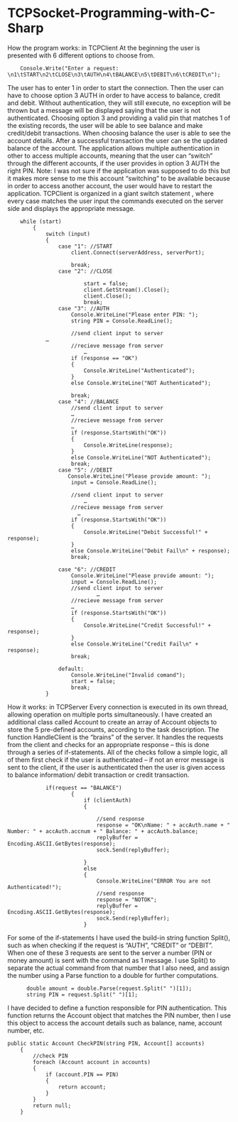 # TCPSocket-Programming-with-C-Sharp

How the program works: in TCPClient
At the beginning the user is presented with 6 different options to choose from. 

        Console.Write("Enter a request: \n1\tSTART\n2\tCLOSE\n3\tAUTH\n4\tBALANCE\n5\tDEBIT\n6\tCREDIT\n");

The user has to enter 1 in order to start the connection. Then the user can have to choose option 3 AUTH in order to have access to balance, credit and debit. Without authentication, they will still execute, no exception will be thrown but a message will be displayed saying that the user is not authenticated. Choosing option 3 and providing a valid pin that matches 1 of the existing records, the user will be able to see balance and make credit/debit transactions. When choosing balance the user is able to see the account details. After a successful transaction the user can se the updated balance of the account. The application allows multiple authentication in other to access multiple accounts, meaning that the user can “switch” through the different accounts, if the user provides in option 3 AUTH the right PIN. 
Note: I was not sure if the application was supposed to do this but it makes more sense to me this account “switching” to be available because in order to access another account, the user would have to restart the application.
TCPClient is organized in a giant switch statement , where every case matches the user input the commands executed on the server side and displays the appropriate message.

        while (start)
            {
                switch (input)
                {
                    case "1": //START
                        client.Connect(serverAddress, serverPort);
                        
                        break;
                    case "2": //CLOSE
                            
                            start = false;
                            client.GetStream().Close();
                            client.Close();
                            break;
                    case "3": //AUTH
                        Console.WriteLine("Please enter PIN: ");
                        string PIN = Console.ReadLine();

                        //send client input to server                        
				…
                        //recieve message from server
                        	…
                        if (response == "OK")
                        {
                            Console.WriteLine("Authenticated");
                        }
                        else Console.WriteLine("NOT Authenticated");

                        break;
                    case "4": //BALANCE
                        //send client input to server
                        …
                        //recieve message from server
                        …
                        if (response.StartsWith("OK"))
                        {
                            Console.WriteLine(response);
                        }
                        else Console.WriteLine("NOT Authenticated");
                        break;
                    case "5": //DEBIT
                       Console.WriteLine("Please provide amount: ");
                        input = Console.ReadLine();

                        //send client input to server
                        	…
                        //recieve message from server
                          …
                        if (response.StartsWith("OK"))
                        {
                            Console.WriteLine("Debit Successful!" + response);
                        }
                        else Console.WriteLine("Debit Fail\n" + response);
                        break;

                    case "6": //CREDIT
                        Console.WriteLine("Please provide amount: ");
                        input = Console.ReadLine();
                        //send client input to server
				                …
                        //recieve message from server
                        …
                        if (response.StartsWith("OK"))
                        {
                            Console.WriteLine("Credit Successful!" + response);
                        }
                        else Console.WriteLine("Credit Fail\n" + response);
                        break;

                    default:
                        Console.WriteLine("Invalid comand");
                        start = false;
                        break;
                }
                
How it works: in TCPServer
Every connection is executed in its own thread, allowing operation on multiple ports simultaneously. I have created an additional class called Account to create an array of Account objects to store the 5 pre-defined accounts, according to the task description. The function HandleClient is the “brains” of the server. It handles the requests from the client and checks for an appropriate response – this is done through a series of if-statements. All of the checks follow a simple logic, all of them first check if the user is authenticated – if not an error message is sent to the client, if the user is authenticated then the user is given access to balance information/ debit transaction or credit transaction.

                if(request == "BALANCE")
                        {
                            if (clientAuth)
                            {
                               
                                //send response
                                response = "OK\nName: " + accAuth.name + " Number: " + accAuth.accnum + " Balance: " + accAuth.balance;
                                replyBuffer = Encoding.ASCII.GetBytes(response);
                                sock.Send(replyBuffer);

                            }
                            else
                            {
                                Console.WriteLine("ERROR You are not Authenticated!");
                                //send response
                                response = "NOTOK";
                                replyBuffer = Encoding.ASCII.GetBytes(response);
                                sock.Send(replyBuffer);
                            }
                            
                            
For some of the if-statements I have used the build-in string function Split(), such as when checking if the request is “AUTH”, “CREDIT” or “DEBIT”. When one of these 3 requests are sent to the server a number (PIN or money amount) is sent with the command as 1 message. I use Split() to separate the actual command from that number that I also need, and assign the number using a Parse function to a double for further computations.

          double amount = double.Parse(request.Split(" ")[1]);
          string PIN = request.Split(" ")[1]; 

I have decided to define a function responsible for PIN authentication. This function returns the Account object that matches the PIN number, then I use this object to access the account details such as balance, name, account number, etc.

    public static Account CheckPIN(string PIN, Account[] accounts)
        {
            //check PIN
            foreach (Account account in accounts)
            {
                if (account.PIN == PIN)
                {
                    return account;
                }
            }
            return null;
        }

